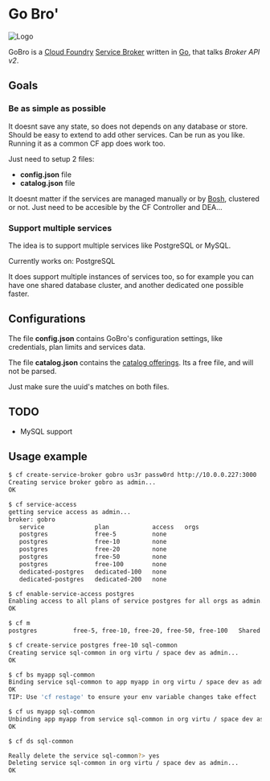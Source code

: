 
# Go Bro'

![Logo](https://i.chzbgr.com/maxW500/6668368128/hB50D0768/)

GoBro is a [Cloud Foundry](http://cloudfoundry.org/) [Service Broker](http://docs.cloudfoundry.org/services/overview.html) written in [Go](http://golang.org/), that talks *Broker API v2*.

## Goals

### Be as simple as possible

It doesnt save any state, so does not depends on any database or store.
Should be easy to extend to add other services. Can be run as you like. Running it as a common CF app does work too.

Just need to setup 2 files:
* **config.json** file
* **catalog.json** file

It doesnt matter if the services are managed manually or by [Bosh](http://bosh.cloudfoundry.org/), clustered or not. 
Just need to be accesible by the CF Controller and DEA...

### Support multiple services

The idea is to support multiple services like PostgreSQL or MySQL.

Currently works on: PostgreSQL

It does support multiple instances of services too, so for example you can have one shared database cluster, and another dedicated one possible faster.


## Configurations

The file **config.json** contains GoBro's configuration settings, like credentials, plan limits and services data.

The file **catalog.json** contains the [catalog offerings](http://docs.cloudfoundry.org/services/catalog-metadata.html). Its a free file, and will not be parsed.

Just make sure the uuid's matches on both files.


## TODO

* MySQL support


## Usage example

```BASH
$ cf create-service-broker gobro us3r passw0rd http://10.0.0.227:3000
Creating service broker gobro as admin...
OK
```

```BASH
$ cf service-access
getting service access as admin...
broker: gobro
   service              plan            access   orgs
   postgres             free-5          none
   postgres             free-10         none
   postgres             free-20         none
   postgres             free-50         none
   postgres             free-100        none
   dedicated-postgres   dedicated-100   none
   dedicated-postgres   dedicated-200   none
```

```BASH
$ cf enable-service-access postgres
Enabling access to all plans of service postgres for all orgs as admin...
OK
```

```BASH
$ cf m
postgres          free-5, free-10, free-20, free-50, free-100   Shared PostgreSQL database service
```

```BASH
$ cf create-service postgres free-10 sql-common
Creating service sql-common in org virtu / space dev as admin...
OK
```

```BASH
$ cf bs myapp sql-common
Binding service sql-common to app myapp in org virtu / space dev as admin...
OK
TIP: Use 'cf restage' to ensure your env variable changes take effect
```

```BASH
$ cf us myapp sql-common
Unbinding app myapp from service sql-common in org virtu / space dev as admin...
OK
```

```BASH
$ cf ds sql-common

Really delete the service sql-common?> yes
Deleting service sql-common in org virtu / space dev as admin...
OK
```
